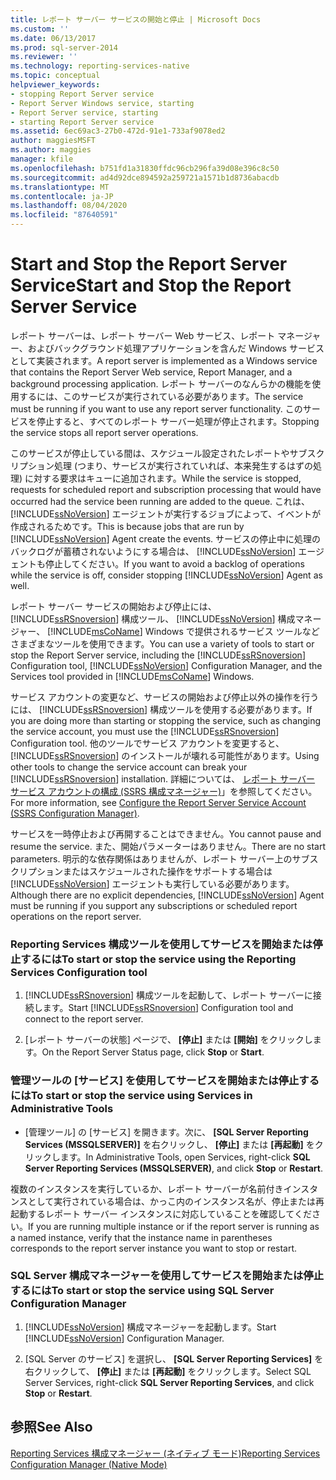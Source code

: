 ```yaml
---
title: レポート サーバー サービスの開始と停止 | Microsoft Docs
ms.custom: ''
ms.date: 06/13/2017
ms.prod: sql-server-2014
ms.reviewer: ''
ms.technology: reporting-services-native
ms.topic: conceptual
helpviewer_keywords:
- stopping Report Server service
- Report Server Windows service, starting
- Report Server service, starting
- starting Report Server service
ms.assetid: 6ec69ac3-27b0-472d-91e1-733af9078ed2
author: maggiesMSFT
ms.author: maggies
manager: kfile
ms.openlocfilehash: b751fd1a31830ffdc96cb296fa39d08e396c8c50
ms.sourcegitcommit: ad4d92dce894592a259721a1571b1d8736abacdb
ms.translationtype: MT
ms.contentlocale: ja-JP
ms.lasthandoff: 08/04/2020
ms.locfileid: "87640591"
---
```

# <a name="start-and-stop-the-report-server-service"></a><span data-ttu-id="cabad-102">Start and Stop the Report Server Service</span><span class="sxs-lookup"><span data-stu-id="cabad-102">Start and Stop the Report Server Service</span></span>
  <span data-ttu-id="cabad-103">レポート サーバーは、レポート サーバー Web サービス、レポート マネージャー、およびバックグラウンド処理アプリケーションを含んだ Windows サービスとして実装されます。</span><span class="sxs-lookup"><span data-stu-id="cabad-103">A report server is implemented as a Windows service that contains the Report Server Web service, Report Manager, and a background processing application.</span></span> <span data-ttu-id="cabad-104">レポート サーバーのなんらかの機能を使用するには、このサービスが実行されている必要があります。</span><span class="sxs-lookup"><span data-stu-id="cabad-104">The service must be running if you want to use any report server functionality.</span></span> <span data-ttu-id="cabad-105">このサービスを停止すると、すべてのレポート サーバー処理が停止されます。</span><span class="sxs-lookup"><span data-stu-id="cabad-105">Stopping the service stops all report server operations.</span></span>  
  
 <span data-ttu-id="cabad-106">このサービスが停止している間は、スケジュール設定されたレポートやサブスクリプション処理 (つまり、サービスが実行されていれば、本来発生するはずの処理) に対する要求はキューに追加されます。</span><span class="sxs-lookup"><span data-stu-id="cabad-106">While the service is stopped, requests for scheduled report and subscription processing that would have occurred had the service been running are added to the queue.</span></span> <span data-ttu-id="cabad-107">これは、 [!INCLUDE[ssNoVersion](../../includes/ssnoversion-md.md)] エージェントが実行するジョブによって、イベントが作成されるためです。</span><span class="sxs-lookup"><span data-stu-id="cabad-107">This is because jobs that are run by [!INCLUDE[ssNoVersion](../../includes/ssnoversion-md.md)] Agent create the events.</span></span> <span data-ttu-id="cabad-108">サービスの停止中に処理のバックログが蓄積されないようにする場合は、 [!INCLUDE[ssNoVersion](../../includes/ssnoversion-md.md)] エージェントも停止してください。</span><span class="sxs-lookup"><span data-stu-id="cabad-108">If you want to avoid a backlog of operations while the service is off, consider stopping [!INCLUDE[ssNoVersion](../../includes/ssnoversion-md.md)] Agent as well.</span></span>  
  
 <span data-ttu-id="cabad-109">レポート サーバー サービスの開始および停止には、 [!INCLUDE[ssRSnoversion](../../includes/ssrsnoversion-md.md)] 構成ツール、 [!INCLUDE[ssNoVersion](../../includes/ssnoversion-md.md)] 構成マネージャー、 [!INCLUDE[msCoName](../../includes/msconame-md.md)] Windows で提供されるサービス ツールなどさまざまなツールを使用できます。</span><span class="sxs-lookup"><span data-stu-id="cabad-109">You can use a variety of tools to start or stop the Report Server service, including the [!INCLUDE[ssRSnoversion](../../includes/ssrsnoversion-md.md)] Configuration tool, [!INCLUDE[ssNoVersion](../../includes/ssnoversion-md.md)] Configuration Manager, and the Services tool provided in [!INCLUDE[msCoName](../../includes/msconame-md.md)] Windows.</span></span>  
  
 <span data-ttu-id="cabad-110">サービス アカウントの変更など、サービスの開始および停止以外の操作を行うには、 [!INCLUDE[ssRSnoversion](../../includes/ssrsnoversion-md.md)] 構成ツールを使用する必要があります。</span><span class="sxs-lookup"><span data-stu-id="cabad-110">If you are doing more than starting or stopping the service, such as changing the service account, you must use the [!INCLUDE[ssRSnoversion](../../includes/ssrsnoversion-md.md)] Configuration tool.</span></span> <span data-ttu-id="cabad-111">他のツールでサービス アカウントを変更すると、 [!INCLUDE[ssRSnoversion](../../includes/ssrsnoversion-md.md)] のインストールが壊れる可能性があります。</span><span class="sxs-lookup"><span data-stu-id="cabad-111">Using other tools to change the service account can break your [!INCLUDE[ssRSnoversion](../../includes/ssrsnoversion-md.md)] installation.</span></span> <span data-ttu-id="cabad-112">詳細については、 [レポート サーバー サービス アカウントの構成 &#40;SSRS 構成マネージャー&#41;](../install-windows/configure-the-report-server-service-account-ssrs-configuration-manager.md)」を参照してください。</span><span class="sxs-lookup"><span data-stu-id="cabad-112">For more information, see [Configure the Report Server Service Account &#40;SSRS Configuration Manager&#41;](../install-windows/configure-the-report-server-service-account-ssrs-configuration-manager.md).</span></span>  
  
 <span data-ttu-id="cabad-113">サービスを一時停止および再開することはできません。</span><span class="sxs-lookup"><span data-stu-id="cabad-113">You cannot pause and resume the service.</span></span> <span data-ttu-id="cabad-114">また、開始パラメーターはありません。</span><span class="sxs-lookup"><span data-stu-id="cabad-114">There are no start parameters.</span></span> <span data-ttu-id="cabad-115">明示的な依存関係はありませんが、レポート サーバー上のサブスクリプションまたはスケジュールされた操作をサポートする場合は [!INCLUDE[ssNoVersion](../../includes/ssnoversion-md.md)] エージェントも実行している必要があります。</span><span class="sxs-lookup"><span data-stu-id="cabad-115">Although there are no explicit dependencies, [!INCLUDE[ssNoVersion](../../includes/ssnoversion-md.md)] Agent must be running if you support any subscriptions or scheduled report operations on the report server.</span></span>  
  
### <a name="to-start-or-stop-the-service-using-the-reporting-services-configuration-tool"></a><span data-ttu-id="cabad-116">Reporting Services 構成ツールを使用してサービスを開始または停止するには</span><span class="sxs-lookup"><span data-stu-id="cabad-116">To start or stop the service using the Reporting Services Configuration tool</span></span>  
  
1.  <span data-ttu-id="cabad-117">[!INCLUDE[ssRSnoversion](../../includes/ssrsnoversion-md.md)] 構成ツールを起動して、レポート サーバーに接続します。</span><span class="sxs-lookup"><span data-stu-id="cabad-117">Start [!INCLUDE[ssRSnoversion](../../includes/ssrsnoversion-md.md)] Configuration tool and connect to the report server.</span></span>  
  
2.  <span data-ttu-id="cabad-118">[レポート サーバーの状態] ページで、 **[停止]** または **[開始]** をクリックします。</span><span class="sxs-lookup"><span data-stu-id="cabad-118">On the Report Server Status page, click **Stop** or **Start**.</span></span>  
  
### <a name="to-start-or-stop-the-service-using-services-in-administrative-tools"></a><span data-ttu-id="cabad-119">管理ツールの [サービス] を使用してサービスを開始または停止するには</span><span class="sxs-lookup"><span data-stu-id="cabad-119">To start or stop the service using Services in Administrative Tools</span></span>  
  
-   <span data-ttu-id="cabad-120">[管理ツール] の [サービス] を開きます。次に、 **[SQL Server Reporting Services (MSSQLSERVER)]** を右クリックし、 **[停止]** または **[再起動]** をクリックします。</span><span class="sxs-lookup"><span data-stu-id="cabad-120">In Administrative Tools, open Services, right-click **SQL Server Reporting Services (MSSQLSERVER)**, and click **Stop** or **Restart**.</span></span>  
  
 <span data-ttu-id="cabad-121">複数のインスタンスを実行しているか、レポート サーバーが名前付きインスタンスとして実行されている場合は、かっこ内のインスタンス名が、停止または再起動するレポート サーバー インスタンスに対応していることを確認してください。</span><span class="sxs-lookup"><span data-stu-id="cabad-121">If you are running multiple instance or if the report server is running as a named instance, verify that the instance name in parentheses corresponds to the report server instance you want to stop or restart.</span></span>  
  
### <a name="to-start-or-stop-the-service-using-sql-server-configuration-manager"></a><span data-ttu-id="cabad-122">SQL Server 構成マネージャーを使用してサービスを開始または停止するには</span><span class="sxs-lookup"><span data-stu-id="cabad-122">To start or stop the service using SQL Server Configuration Manager</span></span>  
  
1.  <span data-ttu-id="cabad-123">[!INCLUDE[ssNoVersion](../../includes/ssnoversion-md.md)] 構成マネージャーを起動します。</span><span class="sxs-lookup"><span data-stu-id="cabad-123">Start [!INCLUDE[ssNoVersion](../../includes/ssnoversion-md.md)] Configuration Manager.</span></span>  
  
2.  <span data-ttu-id="cabad-124">[SQL Server のサービス] を選択し、 **[SQL Server Reporting Services]** を右クリックして、 **[停止]** または **[再起動]** をクリックします。</span><span class="sxs-lookup"><span data-stu-id="cabad-124">Select SQL Server Services, right-click **SQL Server Reporting Services**, and click **Stop** or **Restart**.</span></span>  
  
## <a name="see-also"></a><span data-ttu-id="cabad-125">参照</span><span class="sxs-lookup"><span data-stu-id="cabad-125">See Also</span></span>  
 [<span data-ttu-id="cabad-126">Reporting Services 構成マネージャー &#40;ネイティブ モード&#41;</span><span class="sxs-lookup"><span data-stu-id="cabad-126">Reporting Services Configuration Manager &#40;Native Mode&#41;</span></span>](../../sql-server/install/reporting-services-configuration-manager-native-mode.md)  
  
  

